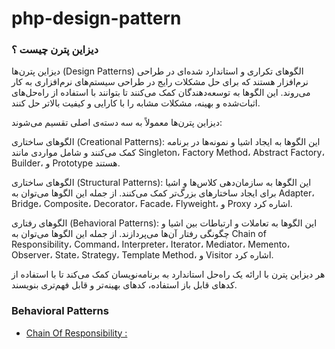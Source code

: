 # php-design-pattern

### دیزاین پترن چیست ؟
دیزاین پترن‌ها (Design Patterns) الگوهای تکراری و استاندارد شده‌ای در طراحی نرم‌افزار هستند که برای حل مشکلات رایج در طراحی سیستم‌های نرم‌افزاری به کار می‌روند. این الگوها به توسعه‌دهندگان کمک می‌کنند تا بتوانند با استفاده از راه‌حل‌های اثبات‌شده و بهینه، مشکلات مشابه را با کارایی و کیفیت بالاتر حل کنند.

دیزاین پترن‌ها معمولاً به سه دسته‌ی اصلی تقسیم می‌شوند:

الگوهای ساختاری (Creational Patterns): این الگوها به ایجاد اشیا و نمونه‌ها در برنامه کمک می‌کنند و شامل مواردی مانند Singleton، Factory Method، Abstract Factory، Builder، و Prototype هستند.

الگوهای ساختاری (Structural Patterns): این الگوها به سازمان‌دهی کلاس‌ها و اشیا برای ایجاد ساختارهای بزرگ‌تر کمک می‌کنند. از جمله این الگوها می‌توان به Adapter، Bridge، Composite، Decorator، Facade، Flyweight، و Proxy اشاره کرد.

الگوهای رفتاری (Behavioral Patterns): این الگوها به تعاملات و ارتباطات بین اشیا و چگونگی رفتار آن‌ها می‌پردازند. از جمله این الگوها می‌توان به Chain of Responsibility، Command، Interpreter، Iterator، Mediator، Memento، Observer، State، Strategy، Template Method، و Visitor اشاره کرد.

هر دیزاین پترن با ارائه یک راه‌حل استاندارد به برنامه‌نویسان کمک می‌کند تا با استفاده از کدهای قابل باز استفاده، کدهای بهینه‌تر و قابل فهم‌تری بنویسند.

### Behavioral Patterns

* [Chain Of Responsibility :](./ChainOfResponsibility/README.md)
